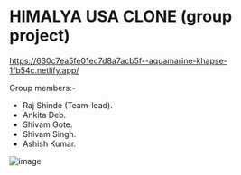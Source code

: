 # HIMALYA USA CLONE (group project)
https://630c7ea5fe01ec7d8a7acb5f--aquamarine-khapse-1fb54c.netlify.app/




Group members:-
<ul>
  <li>Raj Shinde (Team-lead).</li>
   <li>Ankita Deb.</li>
   <li>Shivam Gote.</li>
   <li>Shivam Singh.</li>
   <li>Ashish Kumar.</li>
</ul>




![image](https://raj2820.github.io./himalya.png)






